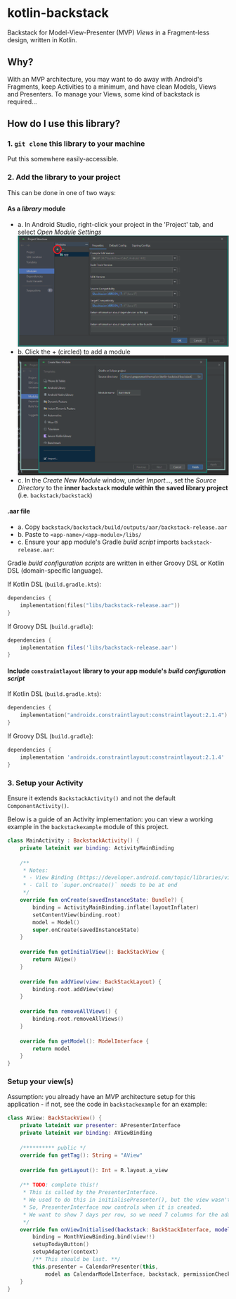 # kotlin-backstack

Backstack for Model-View-Presenter (MVP) _Views_ in a Fragment-less design, written in Kotlin.

## Why?

With an MVP architecture, you may want to do away with Android's Fragments, keep Activities to a minimum,
and have clean Models, Views and Presenters.
To manage your Views, some kind of backstack is required...


## How do I use this library?

### 1. `git clone` this library to your machine

Put this somewhere easily-accessible.


### 2. Add the library to your project

This can be done in one of two ways:

#### As a _library_ module

- a. In Android Studio, right-click your project in the 'Project' tab, and select _Open Module Settings_ ![Module Settings](module_settings.PNG "Module settings window")
- b. Click the + (circled) to add a module ![Module import](module_import.PNG "Module import window")
- c. In the _Create New Module_ window, under _Import..._, set the _Source Directory_ to the **inner `backstack` module within the saved library project** (i.e. `backstack/backstack`)


#### .aar file

- a. Copy `backstack/backstack/build/outputs/aar/backstack-release.aar` 
- b. Paste to `<app-name>/<app-module>/libs/`
- c. Ensure your app module's Gradle _build script_ imports `backstack-release.aar`:

Gradle _build configuration scripts_ are written in either Groovy DSL or Kotlin DSL (domain-specific language).

If Kotlin DSL (`build.gradle.kts`):

```kotlin
dependencies {
    implementation(files("libs/backstack-release.aar"))
}
```

If Groovy DSL (`build.gradle`):

```groovy
dependencies {
    implementation files('libs/backstack-release.aar')
}
```

#### Include `constraintlayout` library to your app module's _build configuration script_

If Kotlin DSL (`build.gradle.kts`):

```kotlin
dependencies {
    implementation("androidx.constraintlayout:constraintlayout:2.1.4")
}
```

If Groovy DSL (`build.gradle`):

```groovy
dependencies {
    implementation 'androidx.constraintlayout:constraintlayout:2.1.4'
}
```

### 3. Setup your Activity 

Ensure it extends `BackstackActivity()` and not the default `ComponentActivity()`.

Below is a guide of an Activity implementation: you can view a working example in the `backstackexample` module of this project.

```kotlin
class MainActivity : BackstackActivity() {
    private lateinit var binding: ActivityMainBinding
    
    /**
     * Notes:
     * - View Binding (https://developer.android.com/topic/libraries/view-binding) is in-use
     * - Call to `super.onCreate()` needs to be at end
     */
    override fun onCreate(savedInstanceState: Bundle?) {
        binding = ActivityMainBinding.inflate(layoutInflater)
        setContentView(binding.root)
        model = Model()
        super.onCreate(savedInstanceState)
    }

    override fun getInitialView(): BackStackView {
        return AView()
    }

    override fun addView(view: BackStackLayout) {
        binding.root.addView(view)
    }

    override fun removeAllViews() {
        binding.root.removeAllViews()
    }

    override fun getModel(): ModelInterface {
        return model
    }
}
```

### Setup your view(s)

Assumption: you already have an MVP architecture setup for this application - if not, see the code in `backstackexample` for an example:

```kotlin
class AView: BackStackView() {
    private lateinit var presenter: APresenterInterface
    private lateinit var binding: AViewBinding

    /********** public */
    override fun getTag(): String = "AView"

    override fun getLayout(): Int = R.layout.a_view

    /** TODO: complete this!!
     * This is called by the PresenterInterface.
     * We used to do this in initialisePresenter(), but the view wasn't yet drawn when we were retrieving the height of the RecyclerView to determine the size of each Day view.
     * So, PresenterInterface now controls when it is created.
     * We want to show 7 days per row, so we need 7 columns for the adapter.
     */
    override fun onViewInitialised(backstack: BackStackInterface, model: ModelInterface, context: AndroidContextInterface) {
        binding = MonthViewBinding.bind(view!!)
        setupTodayButton()
        setupAdapter(context)
        /** This should be last. **/
        this.presenter = CalendarPresenter(this,
            model as CalendarModelInterface, backstack, permissionChecker, dialogViewer, date)
    }
}
```